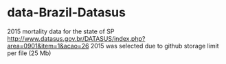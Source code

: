 # data-Brazil-Datasus
2015 mortality data for the state of SP
http://www.datasus.gov.br/DATASUS/index.php?area=0901&item=1&acao=26
2015 was selected due to github storage limit per file (25 Mb)
